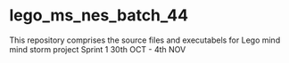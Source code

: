 # lego_ms_nes_batch_44
This repository comprises the source files and executabels for Lego mind mind storm project 
Sprint 1 30th OCT - 4th NOV

